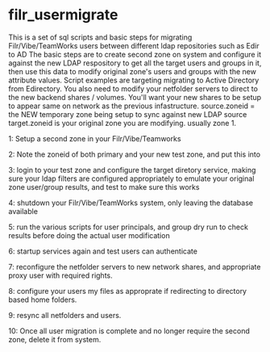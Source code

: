 # filr_usermigrate
This is a set of sql scripts and basic steps for migrating Filr/Vibe/TeamWorks users between different ldap repositories such as Edir to AD
The basic steps are to create second zone on system and configure it against the new LDAP respository to get all the target users and groups in it, then use this data to modify original zone's users and groups with the new attribute values.  Script examples are targeting migrating to Active Directory from Edirectory.  You also need to modify your netfolder servers to direct to the new backend shares / volumes.  You'll want your new shares to be setup to appear same on network as the previous infastructure.
source.zoneid = the NEW temporary zone being setup to sync against new LDAP source
target.zoneid is your original zone you are modifying.  usually zone 1.

1: Setup a second zone in your Filr/Vibe/Teamworks

2: Note the zoneid of both primary and your new test zone, and put this into 

3: login to your test zone and configure the target diretory service, making sure your ldap filters are configured appropriately to emulate your original zone user/group results, and test to make sure this works

4: shutdown your Filr/Vibe/TeamWorks system, only leaving the database available

5: run the various scripts for user principals, and group dry run to check results before doing the actual user modification

6: startup services again and test users can authenticate

7: reconfigure the netfolder servers to new network shares, and appropriate proxy user with required rights.

8: configure your users my files as approprate if redirecting to directory based home folders.

9: resync all netfolders and users.

10: Once all user migration is complete and no longer require the second zone, delete it from system.

